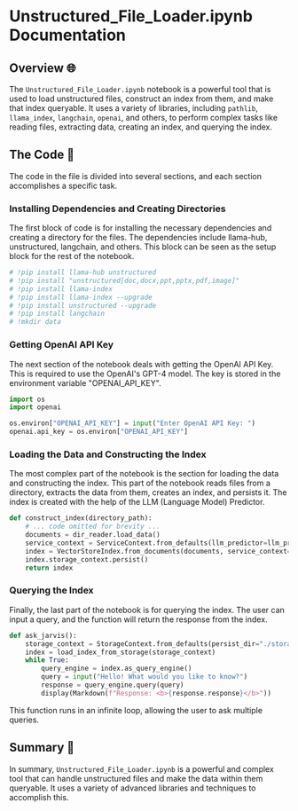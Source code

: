 # Unstructured_File_Loader.ipynb Documentation

## Overview 🌐

The `Unstructured_File_Loader.ipynb` notebook is a powerful tool that is used to load unstructured files, construct an index from them, and make that index queryable. It uses a variety of libraries, including `pathlib`, `llama_index`, `langchain`, `openai`, and others, to perform complex tasks like reading files, extracting data, creating an index, and querying the index.

## The Code 🚀

The code in the file is divided into several sections, and each section accomplishes a specific task.

### Installing Dependencies and Creating Directories

The first block of code is for installing the necessary dependencies and creating a directory for the files. The dependencies include llama-hub, unstructured, langchain, and others. This block can be seen as the setup block for the rest of the notebook.

```python
# !pip install llama-hub unstructured
# !pip install "unstructured[doc,docx,ppt,pptx,pdf,image]"
# !pip install llama-index
# !pip install llama-index --upgrade
# !pip install unstructured --upgrade
# !pip install langchain
# !mkdir data
```

### Getting OpenAI API Key

The next section of the notebook deals with getting the OpenAI API Key. This is required to use the OpenAI's GPT-4 model. The key is stored in the environment variable "OPENAI_API_KEY".

```python
import os
import openai

os.environ["OPENAI_API_KEY"] = input("Enter OpenAI API Key: ")
openai.api_key = os.environ["OPENAI_API_KEY"]
```

### Loading the Data and Constructing the Index

The most complex part of the notebook is the section for loading the data and constructing the index. This part of the notebook reads files from a directory, extracts the data from them, creates an index, and persists it. The index is created with the help of the LLM (Language Model) Predictor.

```python
def construct_index(directory_path):
    # ... code omitted for brevity ...
    documents = dir_reader.load_data()
    service_context = ServiceContext.from_defaults(llm_predictor=llm_predictor, prompt_helper=prompt_helper)
    index = VectorStoreIndex.from_documents(documents, service_context=service_context)
    index.storage_context.persist()
    return index
```

### Querying the Index

Finally, the last part of the notebook is for querying the index. The user can input a query, and the function will return the response from the index.

```python
def ask_jarvis():
    storage_context = StorageContext.from_defaults(persist_dir="./storage")
    index = load_index_from_storage(storage_context)
    while True:
        query_engine = index.as_query_engine()
        query = input("Hello! What would you like to know?")
        response = query_engine.query(query)
        display(Markdown(f"Response: <b>{response.response}</b>"))
```

This function runs in an infinite loop, allowing the user to ask multiple queries.

## Summary 📝

In summary, `Unstructured_File_Loader.ipynb` is a powerful and complex tool that can handle unstructured files and make the data within them queryable. It uses a variety of advanced libraries and techniques to accomplish this.